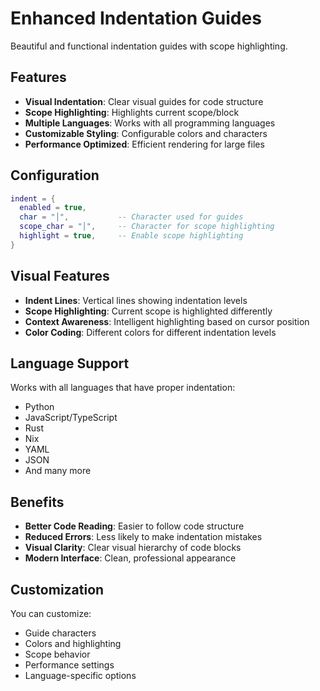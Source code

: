 # Enhanced Indentation Guides

Beautiful and functional indentation guides with scope highlighting.

## Features

- **Visual Indentation**: Clear visual guides for code structure
- **Scope Highlighting**: Highlights current scope/block
- **Multiple Languages**: Works with all programming languages
- **Customizable Styling**: Configurable colors and characters
- **Performance Optimized**: Efficient rendering for large files

## Configuration

```lua
indent = { 
  enabled = true,
  char = "│",           -- Character used for guides
  scope_char = "│",     -- Character for scope highlighting
  highlight = true,     -- Enable scope highlighting
}
```

## Visual Features

- **Indent Lines**: Vertical lines showing indentation levels
- **Scope Highlighting**: Current scope is highlighted differently
- **Context Awareness**: Intelligent highlighting based on cursor position
- **Color Coding**: Different colors for different indentation levels

## Language Support

Works with all languages that have proper indentation:
- Python
- JavaScript/TypeScript
- Rust
- Nix
- YAML
- JSON
- And many more

## Benefits

- **Better Code Reading**: Easier to follow code structure
- **Reduced Errors**: Less likely to make indentation mistakes
- **Visual Clarity**: Clear visual hierarchy of code blocks
- **Modern Interface**: Clean, professional appearance

## Customization

You can customize:
- Guide characters
- Colors and highlighting
- Scope behavior
- Performance settings
- Language-specific options